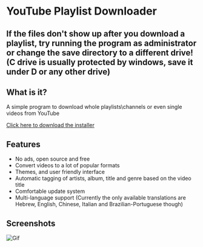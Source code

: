 # YouTube Playlist Downloader

## If the files don't show up after you download a playlist, try running the program as administrator or change the save directory to a different drive! (C drive is usually protected by windows, save it under D or any other drive)

## What is it?

A simple program to download whole playlists\channels or even single videos from YouTube

[Click here to download the installer](https://github.com/shaked6540/YoutubePlaylistDownloader/releases/download/1.9.24/YoutubePlaylistDownloader.exe)

## Features

- No ads, open source and free
- Convert videos to a lot of popular formats
- Themes, and user friendly interface
- Automatic tagging of artists, album, title and genre based on the video title
- Comfortable update system
- Multi-language support (Currently the only available translations are Hebrew, English, Chinese, Italian and Brazilian-Portuguese though)

## Screenshots

![Gif](https://i.imgur.com/bQw4fVm.gif "Gif")
